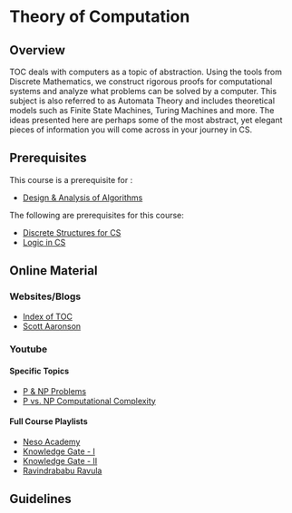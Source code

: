 # Theory of Computation

## Overview
TOC deals with computers as a topic of abstraction. Using the tools from Discrete Mathematics, we construct rigorous proofs for computational systems and analyze what problems can be solved by a computer. This subject is also referred to as Automata Theory and includes theoretical models such as Finite State Machines, Turing Machines and more. The ideas presented here are perhaps some of the most abstract, yet elegant pieces of information you will come across in your journey in CS. 

## Prerequisites
This course is a prerequisite for : 
* [Design & Analysis of Algorithms](../CSF364)

The following are prerequisites for this course:
* [Discrete Structures for CS](../CSF222)
* [Logic in CS](../CSF214)

## Online Material
### Websites/Blogs
* [Index of TOC](http://www.krchowdhary.com/toc/)
* [Scott Aaronson](https://www.scottaaronson.com/blog/)

### Youtube
#### Specific Topics
* [P & NP Problems](https://www.youtube.com/watch?v=e2cF8a5aAhE&t=10s)
* [P vs. NP Computational Complexity](https://www.youtube.com/watch?v=YX40hbAHx3s)

#### Full Course Playlists
* [Neso Academy](https://www.youtube.com/watch?v=58N2N7zJGrQ&list=PLBlnK6fEyqRgp46KUv4ZY69yXmpwKOIev)
* [Knowledge Gate - I](https://www.youtube.com/watch?v=i6JhheV01dU&list=PLmXKhU9FNesQe1bKW0w7APAGiJVlQP8Zx)
* [Knowledge Gate - II](https://www.youtube.com/watch?v=00cXiux2Kjk&list=PLmXKhU9FNesSdCsn6YQqu9DmXRMsYdZ2T)
* [Ravindrababu Ravula](https://www.youtube.com/watch?v=eqCkkC9A0Q4&list=PLEbnTDJUr_IdM___FmDFBJBz0zCsOFxfK)

## Guidelines
